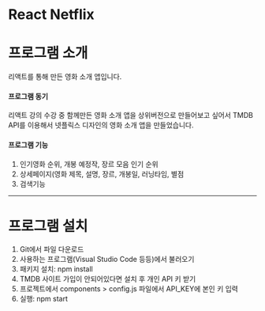 # React Netflix

# 프로그램 소개

리액트를 통해 만든 영화 소개 앱입니다. 

#### 프로그램 동기
리액트 강의 수강 중 함께만든 영화 소개 앱을 상위버전으로 만들어보고 싶어서 TMDB API를 이용해서 넷플릭스 디자인의 영화 소개 앱을 만들었습니다. 

#### 프로그램 기능
1. 인기영화 순위, 개봉 예정작, 장르 모음 인기 순위
2. 상세페이지(영화 제목, 설명, 장르, 개봉일, 러닝타임, 별점
3. 검색기능
---------

# 프로그램 설치
1. Git에서 파일 다운로드
2. 사용하는 프로그램(Visual Studio Code 등등)에서 불러오기
3. 패키지 설치: npm install
4. TMDB 사이트 가입이 안되어있다면 설치 후 개인 API 키 받기
5. 프로젝트에서 components > config.js 파일에서 API_KEY에 본인 키 입력
6. 실행: npm start
